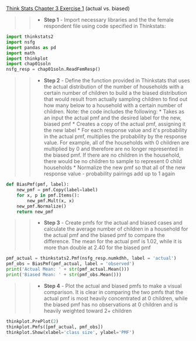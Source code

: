 [Think Stats Chapter 3 Exercise 1](http://greenteapress.com/thinkstats2/html/thinkstats2004.html#toc31) (actual vs. biased)

>> * **Step 1** - Import necessary libraries and the the female respondent file using code specified in Thinkstats:
```python
import thinkstats2
import nsfg
import pandas as pd
import math
import thinkplot
import chap01soln
nsfg_resp = chap01soln.ReadFemResp()
```
>> * **Step 2** - Define the function provided in Thinkstats that uses the actual distribution of the number of households with a certain number of children to build a the biased distribution that would result from actually sampling children to find out how many below to a household with a certain number of children. Note: the code includes the following: * Takes as an input the actual pmf and the desired label for the new, biased pmf * Creates a copy of the actual pmf, assigning it the new label * For each response value and it's probability in the actual pmf, multiplies the probability by the response value. For example, all of the households with 0 children are multiplied by 0 and therefore are no longer represented in the biased pmf. If there are no children in the household, there would be no children to sample to represent 0 child households * Normalize the new pmf so that all of the new response value - probability pairings add up to 1 again
```python
def BiasPmf(pmf, label):
	new_pmf = pmf.Copy(label=label)
	for x, p in pmf.Items():
		new_pmf.Mult(x, x)
	new_pmf.Normalize()
	return new_pmf
```
>> * **Step 3** - Create pmfs for the actual and biased cases and calculate the average number of children in a household for the actual pmf and the biased pmf to compare the difference. The mean for the actual pmf is 1.02, while it is more than double at 2.40 for the biased pmf
```python
pmf_actual = thinkstats2.Pmf(nsfg_resp.numkdhh, label = 'actual')
pmf_obs = BiasPmf(pmf_actual, label = 'observed')
print('Actual Mean: ' + str(pmf_actual.Mean()))
print('Biased Mean: ' + str(pmf_obs.Mean()))
```
>> * **Step 4** - Plot the actual and biased pmfs to make a visual comparison. It is clear in comparing the two pmfs that the actual pmf is most heavily concentrated at 0 children, while the biased pmf has no observations at 0 children and is heavily weighted toward 2+ children
```python
thinkplot.PrePlot(2)
thinkplot.Pmfs([pmf_actual, pmf_obs])
thinkplot.Show(xlabel='class size', ylabel='PMF')
```

